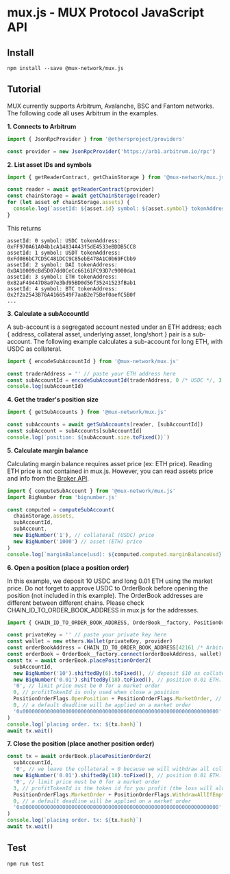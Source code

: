 # mux.js - MUX Protocol JavaScript API

## Install

```
npm install --save @mux-network/mux.js
```

## Tutorial

MUX currently supports Arbitrum, Avalanche, BSC and Fantom networks. The following code all uses Arbitrum in the examples.

**1. Connects to Arbitrum**

```js
import { JsonRpcProvider } from '@ethersproject/providers'

const provider = new JsonRpcProvider('https://arb1.arbitrum.io/rpc')
```

**2. List asset IDs and symbols**

```js
import { getReaderContract, getChainStorage } from '@mux-network/mux.js'

const reader = await getReaderContract(provider)
const chainStorage = await getChainStorage(reader)
for (let asset of chainStorage.assets) {
  console.log(`assetId: ${asset.id} symbol: ${asset.symbol} tokenAddress: ${asset.tokenAddress}`)
}
```

This returns

```
assetId: 0 symbol: USDC tokenAddress: 0xFF970A61A04b1cA14834A43f5dE4533eBDDB5CC8
assetId: 1 symbol: USDT tokenAddress: 0xFd086bC7CD5C481DCC9C85ebE478A1C0b69FCbb9
assetId: 2 symbol: DAI tokenAddress: 0xDA10009cBd5D07dd0CeCc66161FC93D7c9000da1
assetId: 3 symbol: ETH tokenAddress: 0x82aF49447D8a07e3bd95BD0d56f35241523fBab1
assetId: 4 symbol: BTC tokenAddress: 0x2f2a2543B76A4166549F7aaB2e75Bef0aefC5B0f
...
```

**3. Calculate a subAccountId**

A sub-account is a segregated account nested under an ETH address; each { address, collateral asset, underlying asset, long/short } pair is a sub-account. The following example calculates a sub-account for long ETH, with USDC as collateral.

```js
import { encodeSubAccountId } from '@mux-network/mux.js'

const traderAddress = '' // paste your ETH address here
const subAccountId = encodeSubAccountId(traderAddress, 0 /* USDC */, 3 /* ETH */, true /* long */)
console.log(subAccountId)
```

**4. Get the trader's position size**

```js
import { getSubAccounts } from '@mux-network/mux.js'

const subAccounts = await getSubAccounts(reader, [subAccountId])
const subAccount = subAccounts[subAccountId]
console.log(`position: ${subAccount.size.toFixed()}`)
```

**5. Calculate margin balance**

Calculating margin balance requires asset price (ex: ETH price). Reading ETH price is not contained in mux.js. However, you can read assets price and info from the [Broker API](https://app.mux.network/api/liquidityAsset).

```js
import { computeSubAccount } from '@mux-network/mux.js'
import BigNumber from 'bignumber.js'

const computed = computeSubAccount(
  chainStorage.assets,
  subAccountId,
  subAccount,
  new BigNumber('1'), // collateral (USDC) price
  new BigNumber('1000') // asset (ETH) price
)
console.log(`marginBalance(usd): ${computed.computed.marginBalanceUsd}`)
```

**6. Open a position (place a position order)**

In this example, we deposit 10 USDC and long 0.01 ETH using the market price. Do not forget to approve USDC to OrderBook before opening the position (not included in this example). The OrderBook addresses are different between different chains. Please check CHAIN_ID_TO_ORDER_BOOK_ADDRESS in mux.js for the addresses.

```js
import { CHAIN_ID_TO_ORDER_BOOK_ADDRESS, OrderBook__factory, PositionOrderFlags } from '@mux-network/mux.js'

const privateKey = '' // paste your private key here
const wallet = new ethers.Wallet(privateKey, provider)
const orderBookAddress = CHAIN_ID_TO_ORDER_BOOK_ADDRESS[42161 /* Arbitrum chain ID */]
const orderBook = OrderBook__factory.connect(orderBookAddress, wallet)
const tx = await orderBook.placePositionOrder2(
  subAccountId,
  new BigNumber('10').shiftedBy(6).toFixed(), // deposit $10 as collateral. USDC.decimals = 6
  new BigNumber('0.01').shiftedBy(18).toFixed(), // position 0.01 ETH. decimals is always 18
  '0', // limit price must be 0 for a market order
  0, // profitTokenId is only used when close a position
  PositionOrderFlags.OpenPosition + PositionOrderFlags.MarketOrder, // check PositionOrderFlags for details
  0, // a default deadline will be applied on a market order
  '0x0000000000000000000000000000000000000000000000000000000000000000' // an empty referral code
)
console.log(`placing order. tx: ${tx.hash}`)
await tx.wait()
```

**7. Close the position (place another position order)**

```js
const tx = await orderBook.placePositionOrder2(
  subAccountId,
  '0', // we leave the collateral = 0 because we will withdraw all collaterals later in the flag
  new BigNumber('0.01').shiftedBy(18).toFixed(), // position 0.01 ETH. decimals is always 18
  '0', // limit price must be 0 for a market order
  3, // profitTokenId is the token id for you profit (the loss will always charged from your collateral). should be 3 (ETH) for a long position. should be 0 (USDC) or other stable coins for a short position
  PositionOrderFlags.MarketOrder + PositionOrderFlags.WithdrawAllIfEmpty, // check PositionOrderFlags for details
  0, // a default deadline will be applied on a market order
  '0x0000000000000000000000000000000000000000000000000000000000000000' // an empty referral code
)
console.log(`placing order. tx: ${tx.hash}`)
await tx.wait()
```

## Test

```
npm run test
```
